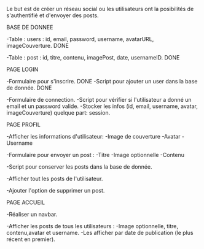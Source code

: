 Le but est de créer un réseau social ou les utilisateurs ont la posibilités de s'authentifié et d'envoyer des posts.

BASE DE DONNEE

-Table : users : id, email, password, username, avatarURL, imageCouverture. DONE

-Table : post : id, titre, contenu, imagePost, date, usernameID. DONE

PAGE LOGIN

-Formulaire pour s'inscrire. DONE
-Script pour ajouter un user dans la base de donnée. DONE

-Formulaire de connection.
-Script pour vérifier si l'utilisateur a donné un email et un password valide.
-Stocker les infos (id, email, username, avatar, imageCouverture) quelque part: session.

PAGE PROFIL

-Afficher les informations d'utilisateur:
    -Image de couverture
    -Avatar
    -Username

-Formulaire pour envoyer un post :
    -Titre
    -Image optionnelle
    -Contenu

-Script pour conserver les posts dans la base de donnée.

-Afficher tout les posts de l'utilisateur.

-Ajouter l'option de supprimer un post.

PAGE ACCUEIL

-Réaliser un navbar.

-Afficher les posts de tous les utilisateurs :
    -Image optionnelle, titre, contenu,avatar et username.
    -Les afficher par date de publication (le plus récent en premier).